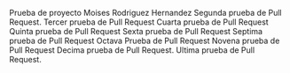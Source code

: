 Prueba de proyecto
Moises Rodriguez Hernandez
Segunda prueba de Pull Request.
Tercer prueba de Pull Request
Cuarta prueba de Pull Request
Quinta prueba de Pull Request
Sexta prueba de Pull Request
Septima prueba de Pull Request
Octava Prueba de Pull Request
Novena prueba de Pull Request
Decima prueba de Pull Request.
Ultima prueba de Pull Request.